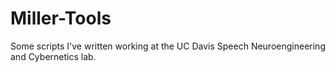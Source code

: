 # Miller-Tools
Some scripts I've written working at the UC Davis Speech Neuroengineering and Cybernetics lab.

